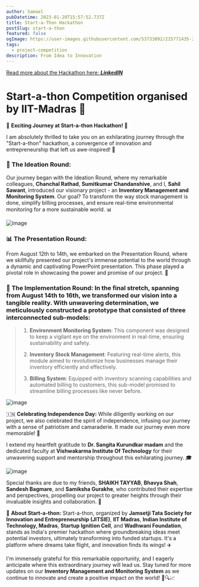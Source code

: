 ```yaml
---
author: Samael
pubDatetime: 2023-01-20T15:57:52.737Z
title: Start-a-Thon Hackathon
postSlug: start-a-thon
featured: false
ogImage: https://user-images.githubusercontent.com/53733092/215771435-25408246-2309-4f8b-a781-1f3d93bdf0ec.png
tags:
  - project-competition
description: From Idea to Innovation
---
```


[Read more about the Hackathon here: _**LinkedIN**_](https://www.linkedin.com/posts/sahil-sawant-its-31aug_startathon-innovation-entrepreneurship-activity-7099081392419995648-475T?utm_source=share&utm_medium=member_desktop)

# Start-a-thon Competition organised by IIT-Madras 🔧

🚀 **Exciting Journey at Start-a-thon Hackathon! 🚀**

I am absolutely thrilled to take you on an exhilarating journey through the "Start-a-thon" hackathon, a convergence of innovation and entrepreneurship that left us awe-inspired! 🌟

### 🌟 **The Ideation Round:** 
Our journey began with the Ideation Round, where my remarkable colleagues, **Chanchal Rathad**, **Sumitkumar Chandanshive**, and I, **Sahil Sawant**, introduced our visionary project - an **Inventory Management and Monitoring System**. Our goal? To transform the way stock management is done, simplify billing processes, and ensure real-time environmental monitoring for a more sustainable world. 📊

![image](https://github.com/Auriel3003/samael/assets/103866475/5816dd17-7c5f-48dd-a277-8cf955bc46d0)


### 📊 **The Presentation Round:** 
From August 12th to 14th, we embarked on the Presentation Round, where we skillfully presented our project's immense potential to the world through a dynamic and captivating PowerPoint presentation. This phase played a pivotal role in showcasing the power and promise of our project. 🔧

### 🔧 **The Implementation Round:** In the final stretch, spanning from August 14th to 16th, we transformed our vision into a tangible reality. With unwavering determination, we meticulously constructed a prototype that consisted of three interconnected sub-models:

> 1. **Environment Monitoring System**: This component was designed to keep a vigilant eye on the environment in real-time, ensuring sustainability and safety.
>    
> 2. **Inventory Stock Management**: Featuring real-time alerts, this module aimed to revolutionize how businesses manage their inventory efficiently and effectively.
>    
> 3. **Billing System**: Equipped with inventory scanning capabilities and automated billing to customers, this sub-model promised to streamline billing processes like never before.

![image](https://github.com/Auriel3003/samael/assets/103866475/80fa8c0a-10b3-48e3-bf61-e3b1ccc0fc8e)

🇮🇳 **Celebrating Independence Day:** While diligently working on our project, we also celebrated the spirit of independence, infusing our journey with a sense of patriotism and camaraderie. It made our journey even more memorable! 🙏

I extend my heartfelt gratitude to **Dr. Sangita Kurundkar madam** and the dedicated faculty at **Vishwakarma Institute Of Technology** for their unwavering support and mentorship throughout this exhilarating journey. 🎓

![image](https://github.com/Auriel3003/samael/assets/103866475/a65bcd96-dc33-41ce-903a-1267b4bfbd9e)


Special thanks are due to my friends, **SHAIKH TAYYAB**, **Bhavya Shah**, **Sandesh Bagmare**, and **Samiksha Gurakhe**, who contributed their expertise and perspectives, propelling our project to greater heights through their invaluable insights and collaboration. 🤝

🚀 **About Start-a-thon:** Start-a-thon, organized by **Jamsetji Tata Society for Innovation and Entrepreneurship (JITSIE)**, **IIT Madras**, **Indian Institute of Technology, Madras**, **Startup Ignition Cell**, and **Wadhwani Foundation**, stands as India's premier hackathon where groundbreaking ideas meet potential investors, ultimately transforming into funded startups. It's a platform where dreams take flight, and innovation finds its wings! ✈️

I'm immensely grateful for this remarkable opportunity, and I eagerly anticipate where this extraordinary journey will lead us. Stay tuned for more updates on our **Inventory Management and Monitoring System** as we continue to innovate and create a positive impact on the world! 💼🔍📈
